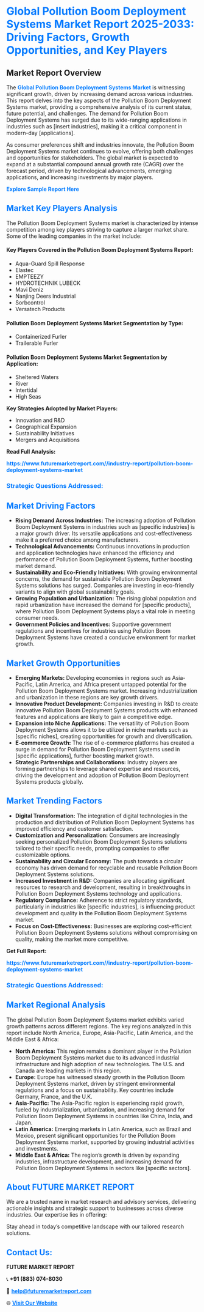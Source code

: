 <h1 style="color: #007BFF;">Global Pollution Boom Deployment Systems Market Report 2025-2033: Driving Factors, Growth Opportunities, and Key Players</h1>

<section id="overview">
<h2>Market Report Overview</h2>
<p>The <a href="https://www.futuremarketreport.com//industry-report/pollution-boom-deployment-systems-market" style="color: #007BFF; text-decoration: none;"><strong>Global Pollution Boom Deployment Systems Market</strong></a> is witnessing significant growth, driven by increasing demand across various industries. This report delves into the key aspects of the Pollution Boom Deployment Systems market, providing a comprehensive analysis of its current status, future potential, and challenges. The demand for Pollution Boom Deployment Systems has surged due to its wide-ranging applications in industries such as [insert industries], making it a critical component in modern-day [applications].</p>
<p>As consumer preferences shift and industries innovate, the Pollution Boom Deployment Systems market continues to evolve, offering both challenges and opportunities for stakeholders. The global market is expected to expand at a substantial compound annual growth rate (CAGR) over the forecast period, driven by technological advancements, emerging applications, and increasing investments by major players.</p>
</section>

<section id="overview">
<p><a href="https://www.futuremarketreport.com//request-sample/reportId=48578" style="color: #007BFF; text-decoration: none;"><strong>Explore Sample Report Here</strong></a></p>
</section>

<section id="key-players">
<h2 style="color: #007BFF;">Market Key Players Analysis</h2>
<p>The Pollution Boom Deployment Systems market is characterized by intense competition among key players striving to capture a larger market share. Some of the leading companies in the market include:</p>
<h4>Key Players Covered in the Pollution Boom Deployment Systems Report:</h4>
<ul><li>Aqua-Guard Spill Response</li><li>Elastec</li><li>EMPTEEZY</li><li>HYDROTECHNIK LUBECK</li><li>Mavi Deniz</li><li>Nanjing Deers Industrial</li><li>Sorbcontrol</li><li>Versatech Products</li></ul>
<h4>Pollution Boom Deployment Systems Market Segmentation by Type:</h4>
<ul><li>Containerized Furler</li><li>Trailerable Furler</li></ul>

<h4>Pollution Boom Deployment Systems Market Segmentation by Application:</h4>
<ul><li>Sheltered Waters</li><li>River</li><li>Intertidal</li><li>High Seas</li></ul>
<p><strong>Key Strategies Adopted by Market Players:</strong></p>
<ul>
<li>Innovation and R&D</li>
<li>Geographical Expansion</li>
<li>Sustainability Initiatives</li>
<li>Mergers and Acquisitions</li>
</ul>
</section>

<section>
<p><strong>Read Full Analysis: </strong></p><a href="https://www.futuremarketreport.com//industry-report/pollution-boom-deployment-systems-market" style="color: #007BFF; text-decoration: none;"><strong>https://www.futuremarketreport.com//industry-report/pollution-boom-deployment-systems-market</strong></a>
<h3 style="color: #007BFF;">Strategic Questions Addressed:</h3>
</section>

<section id="driving-factors">
<h2 style="color: #007BFF;">Market Driving Factors</h2>
<ul>
<li><strong>Rising Demand Across Industries:</strong> The increasing adoption of Pollution Boom Deployment Systems in industries such as [specific industries] is a major growth driver. Its versatile applications and cost-effectiveness make it a preferred choice among manufacturers.</li>
<li><strong>Technological Advancements:</strong> Continuous innovations in production and application technologies have enhanced the efficiency and performance of Pollution Boom Deployment Systems, further boosting market demand.</li>
<li><strong>Sustainability and Eco-Friendly Initiatives:</strong> With growing environmental concerns, the demand for sustainable Pollution Boom Deployment Systems solutions has surged. Companies are investing in eco-friendly variants to align with global sustainability goals.</li>
<li><strong>Growing Population and Urbanization:</strong> The rising global population and rapid urbanization have increased the demand for [specific products], where Pollution Boom Deployment Systems plays a vital role in meeting consumer needs.</li>
<li><strong>Government Policies and Incentives:</strong> Supportive government regulations and incentives for industries using Pollution Boom Deployment Systems have created a conducive environment for market growth.</li>
</ul>
</section>

<section id="growth-opportunities">
<h2 style="color: #007BFF;">Market Growth Opportunities</h2>
<ul>
<li><strong>Emerging Markets:</strong> Developing economies in regions such as Asia-Pacific, Latin America, and Africa present untapped potential for the Pollution Boom Deployment Systems market. Increasing industrialization and urbanization in these regions are key growth drivers.</li>
<li><strong>Innovative Product Development:</strong> Companies investing in R&D to create innovative Pollution Boom Deployment Systems products with enhanced features and applications are likely to gain a competitive edge.</li>
<li><strong>Expansion into Niche Applications:</strong> The versatility of Pollution Boom Deployment Systems allows it to be utilized in niche markets such as [specific niches], creating opportunities for growth and diversification.</li>
<li><strong>E-commerce Growth:</strong> The rise of e-commerce platforms has created a surge in demand for Pollution Boom Deployment Systems used in [specific applications], further boosting market growth.</li>
<li><strong>Strategic Partnerships and Collaborations:</strong> Industry players are forming partnerships to leverage shared expertise and resources, driving the development and adoption of Pollution Boom Deployment Systems products globally.</li>
</ul>
</section>

<section id="trending-factors">
<h2 style="color: #007BFF;">Market Trending Factors</h2>
<ul>
<li><strong>Digital Transformation:</strong> The integration of digital technologies in the production and distribution of Pollution Boom Deployment Systems has improved efficiency and customer satisfaction.</li>
<li><strong>Customization and Personalization:</strong> Consumers are increasingly seeking personalized Pollution Boom Deployment Systems solutions tailored to their specific needs, prompting companies to offer customizable options.</li>
<li><strong>Sustainability and Circular Economy:</strong> The push towards a circular economy has driven demand for recyclable and reusable Pollution Boom Deployment Systems solutions.</li>
<li><strong>Increased Investment in R&D:</strong> Companies are allocating significant resources to research and development, resulting in breakthroughs in Pollution Boom Deployment Systems technology and applications.</li>
<li><strong>Regulatory Compliance:</strong> Adherence to strict regulatory standards, particularly in industries like [specific industries], is influencing product development and quality in the Pollution Boom Deployment Systems market.</li>
<li><strong>Focus on Cost-Effectiveness:</strong> Businesses are exploring cost-efficient Pollution Boom Deployment Systems solutions without compromising on quality, making the market more competitive.</li>
</ul>
</section>

<section>
<p><strong>Get Full Report: </strong></p><a href="https://www.futuremarketreport.com//industry-report/pollution-boom-deployment-systems-market" style="color: #007BFF; text-decoration: none;"><strong>https://www.futuremarketreport.com//industry-report/pollution-boom-deployment-systems-market</strong></a>
<h3 style="color: #007BFF;">Strategic Questions Addressed:</h3>
</section>


<section id="regional-analysis">
<h2 style="color: #007BFF;">Market Regional Analysis</h2>
<p>The global Pollution Boom Deployment Systems market exhibits varied growth patterns across different regions. The key regions analyzed in this report include North America, Europe, Asia-Pacific, Latin America, and the Middle East & Africa:</p>
<ul>
<li><strong>North America:</strong> This region remains a dominant player in the Pollution Boom Deployment Systems market due to its advanced industrial infrastructure and high adoption of new technologies. The U.S. and Canada are leading markets in this region.</li>
<li><strong>Europe:</strong> Europe has witnessed steady growth in the Pollution Boom Deployment Systems market, driven by stringent environmental regulations and a focus on sustainability. Key countries include Germany, France, and the U.K.</li>
<li><strong>Asia-Pacific:</strong> The Asia-Pacific region is experiencing rapid growth, fueled by industrialization, urbanization, and increasing demand for Pollution Boom Deployment Systems in countries like China, India, and Japan.</li>
<li><strong>Latin America:</strong> Emerging markets in Latin America, such as Brazil and Mexico, present significant opportunities for the Pollution Boom Deployment Systems market, supported by growing industrial activities and investments.</li>
<li><strong>Middle East & Africa:</strong> The region’s growth is driven by expanding industries, infrastructure development, and increasing demand for Pollution Boom Deployment Systems in sectors like [specific sectors].</li>
</ul>
</section>

<footer>
<h2 style="color: #007BFF;">About FUTURE MARKET REPORT</h2>
<p>We are a trusted name in market research and advisory services, delivering actionable insights and strategic support to businesses across diverse industries. Our expertise lies in offering:</p>

<p>Stay ahead in today’s competitive landscape with our tailored research solutions.</p>

<h2 style="color: #007BFF;">Contact Us:</h2>
<p><strong>FUTURE MARKET REPORT</strong></p>
<p>📞 <strong>+91 (883) 074-8030</strong></p>
<p>📧 <strong><a href="mailto:help@futuremarketreport.com" style="color: #007BFF;">help@futuremarketreport.com</a></strong></p>
<p>🌐 <strong><a href="https://www.futuremarketreport.com/" style="color: #007BFF;">Visit Our Website</a></strong></p>
</footer>